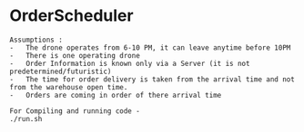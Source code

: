 # OrderScheduler

    Assumptions :
    -   The drone operates from 6-10 PM, it can leave anytime before 10PM
    -   There is one operating drone
    -   Order Information is known only via a Server (it is not predetermined/futuristic)
    -   The time for order delivery is taken from the arrival time and not from the warehouse open time.
    -   Orders are coming in order of there arrival time

    For Compiling and running code -
    ./run.sh
